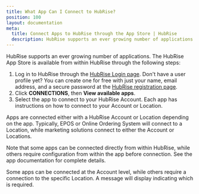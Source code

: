 ```yaml
---
title: What App Can I Connect to HubRise?
position: 100
layout: documentation
meta:
  title: Connect Apps to HubRise through the App Store | HubRise
  description: HubRise supports an ever growing number of applications. The HubRise App Store is available from the HubRise back office. Select the app and see instructions.
---
```


HubRise supports an ever growing number of applications. The HubRise App Store is available from within HubRise through the following steps:

1. Log in to HubRise through the [HubRise Login page](https://manager.hubrise.com/login). Don't have a user profile yet? You can create one for free with just your name, email address, and a secure password at the [HubRise registration page](https://manager.hubrise.com/signup).
1. Click **CONNECTIONS**, then **View available apps**.
1. Select the app to connect to your HubRise Account. Each app has instructions on how to connect to your Account or Location.

Apps are connected either with a HubRise Account or Location depending on the app. Typically, EPOS or Online Ordering System will connect to a Location, while marketing solutions connect to either the Account or Locations.

Note that some apps can be connected directly from within HubRise, while others require configuration from within the app before connection. See the app documentation for complete details.

Some apps can be connected at the Account level, while others require a connection to the specific Location. A message will display indicating which is required.
